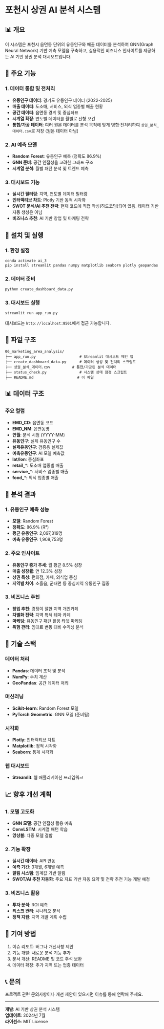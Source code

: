 # 포천시 상권 AI 분석 시스템

## 📊 개요

이 시스템은 포천시 읍면동 단위의 유동인구와 매출 데이터를 분석하여 GNN(Graph Neural Network) 기반 예측 모델을 구축하고, 실용적인 비즈니스 인사이트를 제공하는 AI 기반 상권 분석 대시보드입니다.

## 🎯 주요 기능

### 1. 데이터 통합 및 전처리
- **유동인구 데이터**: 경기도 유동인구 데이터 (2022-2025)
- **매출 데이터**: 도소매, 서비스, 외식 업종별 매출 현황
- **공간 데이터**: 읍면동 경계 및 중심좌표
- **시계열 확장**: 연도별 데이터를 월별로 선형 보간
- **통합/가공 데이터**: 여러 원본 데이터를 분석 목적에 맞게 병합·전처리하여 `상권_분석_데이터.csv`로 저장 (원본 데이터 아님)

### 2. AI 예측 모델
- **Random Forest**: 유동인구 예측 (정확도 86.9%)
- **GNN 준비**: 공간 인접성을 고려한 그래프 구조
- **시계열 분석**: 월별 패턴 분석 및 트렌드 예측

### 3. 대시보드 기능
- **실시간 필터링**: 지역, 연도별 데이터 필터링
- **인터랙티브 차트**: Plotly 기반 동적 시각화
- **SWOT 분석/AI 추천 전략**: 현재 코드에 직접 작성(하드코딩)되어 있음. 데이터 기반 자동 생성은 아님
- **비즈니스 추천**: AI 기반 창업 및 마케팅 전략

## 🚀 설치 및 실행

### 1. 환경 설정
```bash
conda activate ai_3
pip install streamlit pandas numpy matplotlib seaborn plotly geopandas scikit-learn
```

### 2. 데이터 준비
```bash
python create_dashboard_data.py
```

### 3. 대시보드 실행
```bash
streamlit run app_run.py
```

대시보드는 `http://localhost:8501`에서 접근 가능합니다.

## 📁 파일 구조

```
06_marketing_area_analysis/
├── app_run.py                    # Streamlit 대시보드 메인 앱
├── create_dashboard_data.py      # 데이터 생성 및 전처리 스크립트
├── 상권_분석_데이터.csv          # 통합/가공된 분석 데이터
├── status_check.py               # 시스템 상태 점검 스크립트
├── README.md                    # 이 파일
```

## 📊 데이터 구조

### 주요 컬럼
- **EMD_CD**: 읍면동 코드
- **EMD_NM**: 읍면동명
- **연월**: 분석 시점 (YYYY-MM)
- **유동인구**: 실제 유동인구 수
- **실제유동인구**: 검증용 실제값
- **예측유동인구**: AI 모델 예측값
- **lat/lon**: 중심좌표
- **retail_***: 도소매 업종별 매출
- **service_***: 서비스 업종별 매출
- **food_***: 외식 업종별 매출

## 🎯 분석 결과

### 1. 유동인구 예측 성능
- **모델**: Random Forest
- **정확도**: 86.9% (R²)
- **평균 유동인구**: 2,097,319명
- **예측 유동인구**: 1,908,753명

### 2. 주요 인사이트
- **유동인구 증가 추세**: 월 평균 8.5% 성장
- **매출 성장률**: 연 12.3% 성장
- **상권 특성**: 편의점, 카페, 외식업 중심
- **지역별 차이**: 소흘읍, 군내면 등 중심지역 유동인구 집중

### 3. 비즈니스 추천
- **창업 추천**: 경쟁이 덜한 지역 개인카페
- **차별화 전략**: 지역 특색 테마 카페
- **마케팅**: 유동인구 패턴 활용 타겟 마케팅
- **위험 관리**: 임대료 변동 대비 수익성 분석

## 🔧 기술 스택

### 데이터 처리
- **Pandas**: 데이터 조작 및 분석
- **NumPy**: 수치 계산
- **GeoPandas**: 공간 데이터 처리

### 머신러닝
- **Scikit-learn**: Random Forest 모델
- **PyTorch Geometric**: GNN 모델 (준비됨)

### 시각화
- **Plotly**: 인터랙티브 차트
- **Matplotlib**: 정적 시각화
- **Seaborn**: 통계 시각화

### 웹 대시보드
- **Streamlit**: 웹 애플리케이션 프레임워크

## 📈 향후 개선 계획

### 1. 모델 고도화
- **GNN 모델**: 공간 인접성 활용 예측
- **ConvLSTM**: 시계열 패턴 학습
- **앙상블**: 다중 모델 결합

### 2. 기능 확장
- **실시간 데이터**: API 연동
- **예측 기간**: 3개월, 6개월 예측
- **알림 시스템**: 임계값 기반 알림
- **SWOT/AI 추천 자동화**: 주요 지표 기반 자동 요약 및 전략 추천 기능 개발 예정

### 3. 비즈니스 활용
- **투자 분석**: ROI 예측
- **리스크 관리**: 시나리오 분석
- **정책 지원**: 지역 개발 계획 수립

## 🤝 기여 방법

1. 이슈 리포트: 버그나 개선사항 제안
2. 기능 개발: 새로운 분석 기능 추가
3. 문서 개선: README 및 코드 주석 보완
4. 데이터 확장: 추가 지역 또는 업종 데이터

## 📞 문의

프로젝트 관련 문의사항이나 개선 제안이 있으시면 이슈를 통해 연락해 주세요.

---

**개발**: AI 기반 상권 분석 시스템  
**업데이트**: 2024년 7월  
**라이선스**: MIT License 
